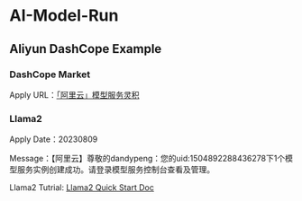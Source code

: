 # AI-Model-Run

## Aliyun DashCope Example

### DashCope Market
Apply URL：[「阿里云」模型服务灵积](https://dashscope.console.aliyun.com/model?spm=5176.28072958.J_3565584980.5.5dd8764f5gnwqO)

### Llama2
Apply Date：20230809

Message：【阿里云】尊敬的dandypeng：您的uid:1504892288436278下1个模型服务实例创建成功。请登录模型服务控制台查看及管理。

Llama2 Tutrial: [Llama2 Quick Start Doc](https://help.aliyun.com/zh/dashscope/developer-reference/quick-start-4?spm=a2c4g.11186623.0.0.1e7c7abevdIRGn)
